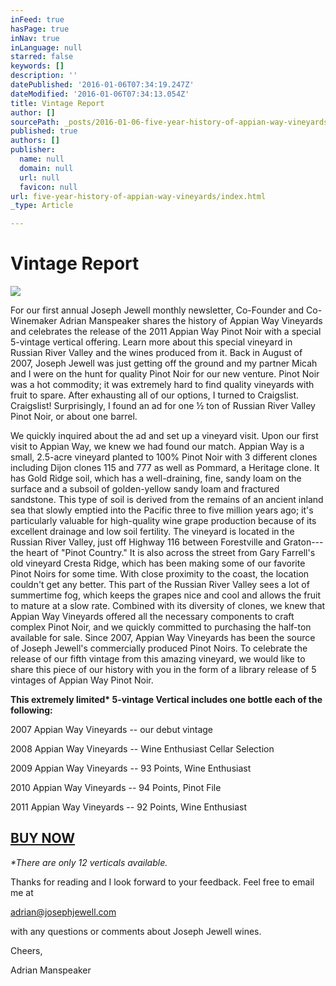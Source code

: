 ```yaml
---
inFeed: true
hasPage: true
inNav: true
inLanguage: null
starred: false
keywords: []
description: ''
datePublished: '2016-01-06T07:34:19.247Z'
dateModified: '2016-01-06T07:34:13.054Z'
title: Vintage Report
author: []
sourcePath: _posts/2016-01-06-five-year-history-of-appian-way-vineyards.md
published: true
authors: []
publisher:
  name: null
  domain: null
  url: null
  favicon: null
url: five-year-history-of-appian-way-vineyards/index.html
_type: Article

---
```

# Vintage Report
![](https://the-grid-user-content.s3-us-west-2.amazonaws.com/33c7a64e-a88d-4a61-bf75-90a5026ad119.jpg)

For our first annual Joseph Jewell monthly newsletter, Co-Founder and Co-Winemaker Adrian Manspeaker shares the history of Appian Way Vineyards and celebrates the release of the 2011 Appian Way Pinot Noir with a special 5-vintage vertical offering. Learn more about this special vineyard in Russian River Valley and the wines produced from it.
Back in August of 2007, Joseph Jewell was just getting off the ground and my partner Micah and I were on the hunt for quality Pinot Noir for our new venture. Pinot Noir was a hot commodity; it was extremely hard to find quality vineyards with fruit to spare. After exhausting all of our options, I turned to Craigslist. Craigslist! Surprisingly, I found an ad for one ½ ton of Russian River Valley Pinot Noir, or about one barrel. 

We quickly inquired about the ad and set up a vineyard visit. Upon our first visit to Appian Way, we knew we had found our match.
Appian Way is a small, 2.5-acre vineyard planted to 100% Pinot Noir with 3 different clones including Dijon clones 115 and 777 as well as Pommard, a Heritage clone. It has Gold Ridge soil, which has a well-draining, fine, sandy loam on the surface and a subsoil of golden-yellow sandy loam and fractured sandstone. This type of soil is derived from the remains of an ancient inland sea that slowly emptied into the Pacific three to five million years ago; it's particularly valuable for high-quality wine grape production because of its excellent drainage and low soil fertility.
The vineyard is located in the Russian River Valley, just off Highway 116 between Forestville and Graton---the heart of "Pinot Country." It is also across the street from Gary Farrell's old vineyard Cresta Ridge, which has been making some of our favorite Pinot Noirs for some time. With close proximity to the coast, the location couldn't get any better. This part of the Russian River Valley sees a lot of summertime fog, which keeps the grapes nice and cool and allows the fruit to mature at a slow rate. Combined with its diversity of clones, we knew that Appian Way Vineyards offered all the necessary components to craft complex Pinot Noir, and we quickly committed to purchasing the half-ton available for sale.
Since 2007, Appian Way Vineyards has been the source of Joseph Jewell's commercially produced Pinot Noirs. To celebrate the release of our fifth vintage from this amazing vineyard, we would like to share this piece of our history with you in the form of a library release of 5 vintages of Appian Way Pinot Noir. 

**This extremely limited\* 5-vintage Vertical includes one bottle each of the following:**

2007 Appian Way Vineyards -- our debut vintage

2008 Appian Way Vineyards -- Wine Enthusiast Cellar Selection

2009 Appian Way Vineyards -- 93 Points, Wine Enthusiast

2010 Appian Way Vineyards -- 94 Points, Pinot File

2011 Appian Way Vineyards -- 92 Points, Wine Enthusiast

## [BUY NOW][0]

_\*There are only 12 verticals available._

Thanks for reading and I look forward to your feedback. Feel free to email me at

[adrian@josephjewell.com][1]

with any questions or comments about Joseph Jewell wines.

Cheers,

Adrian Manspeaker

[0]: http://josephjewell.com/wines/detail/?item=appian-way-vineyard-vertical "Joseph Jewell Appian Way Vineyard Vertical"
[1]: mailto:adrian@josephjewell.com